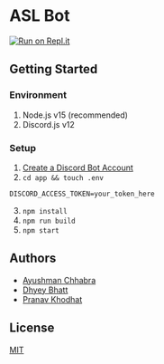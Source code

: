 # ASL Bot

[![Run on Repl.it](https://repl.it/badge/github/ayushmxn/asl-bot)](https://repl.it/github/ayushmxn/asl-bot)

## Getting Started

### Environment

1. Node.js v15 (recommended)
2. Discord.js v12

### Setup

1. [Create a Discord Bot Account](https://discordpy.readthedocs.io/en/latest/discord.html)
2. ```cd app && touch .env```  
```
DISCORD_ACCESS_TOKEN=your_token_here
```
3. ```npm install```
4. ```npm run build```
5. ```npm start```

## Authors

- [Ayushman Chhabra](https://github.com/ayushmxn)
- [Dhyey Bhatt](https://github.com/dsaidyB)
- [Pranav Khodhat](github.com/PranavKhodhot)

## License

[MIT](https://github.com/ayushmxn/ayushmxn/blob/main/LICENSE)